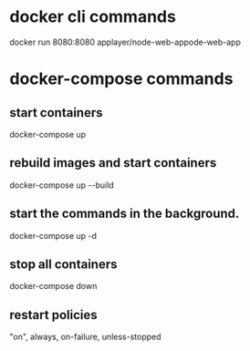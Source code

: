 # docker cli commands
docker run  8080:8080 applayer/node-web-appode-web-app

# docker-compose commands
## start containers
docker-compose up       
## rebuild images and start containers
docker-compose up --build   
## start the commands in the background.
docker-compose up -d    
## stop all containers
docker-compose down     
## restart policies
"on", always, on-failure, unless-stopped